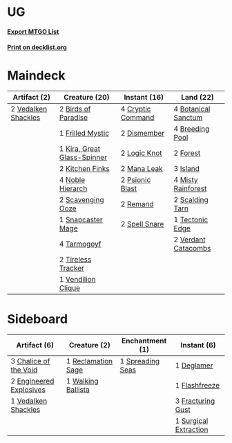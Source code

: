 # UG

#### [Export MTGO List](../collection/UG/UG.txt)
#### [Print on decklist.org](http://decklist.org/?deckmain=2%09Birds%20of%20Paradise%0A4%09Botanical%20Sanctum%0A4%09Breeding%20Pool%0A4%09Cryptic%20Command%0A2%09Dismember%0A2%09Forest%0A1%09Frilled%20Mystic%0A3%09Island%0A1%09Kira,%20Great%20Glass-Spinner%0A2%09Kitchen%20Finks%0A2%09Logic%20Knot%0A2%09Mana%20Leak%0A4%09Misty%20Rainforest%0A4%09Noble%20Hierarch%0A2%09Psionic%20Blast%0A2%09Remand%0A2%09Scalding%20Tarn%0A2%09Scavenging%20Ooze%0A1%09Snapcaster%20Mage%0A2%09Spell%20Snare%0A4%09Tarmogoyf%0A1%09Tectonic%20Edge%0A2%09Tireless%20Tracker%0A2%09Vedalken%20Shackles%0A1%09Vendilion%20Clique%0A2%09Verdant%20Catacombs&deckside=3%09Chalice%20of%20the%20Void%0A1%09Deglamer%0A2%09Engineered%20Explosives%0A1%09Flashfreeze%0A3%09Fracturing%20Gust%0A1%09Reclamation%20Sage%0A1%09Spreading%20Seas%0A1%09Surgical%20Extraction%0A1%09Vedalken%20Shackles%0A1%09Walking%20Ballista)
# Maindeck

|                                        Artifact (2)                                         |                                            Creature (20)                                            |                                        Instant (16)                                        |                                          Land (22)                                           |
|---------------------------------------------------------------------------------------------|-----------------------------------------------------------------------------------------------------|--------------------------------------------------------------------------------------------|----------------------------------------------------------------------------------------------|
|2 [Vedalken Shackles](http://gatherer.wizards.com/Pages/Card/Details.aspx?multiverseid=50120)|2 [Birds of Paradise](http://gatherer.wizards.com/Pages/Card/Details.aspx?multiverseid=129906)       |4 [Cryptic Command](http://gatherer.wizards.com/Pages/Card/Details.aspx?multiverseid=438614)|4 [Botanical Sanctum](http://gatherer.wizards.com/Pages/Card/Details.aspx?multiverseid=417817)|
|                                                                                             |1 [Frilled Mystic](http://gatherer.wizards.com/Pages/Card/Details.aspx?multiverseid=457318)          |2 [Dismember](http://gatherer.wizards.com/Pages/Card/Details.aspx?multiverseid=382182)      |4 [Breeding Pool](http://gatherer.wizards.com/Pages/Card/Details.aspx?multiverseid=97088)     |
|                                                                                             |1 [Kira, Great Glass-Spinner](http://gatherer.wizards.com/Pages/Card/Details.aspx?multiverseid=74445)|2 [Logic Knot](http://gatherer.wizards.com/Pages/Card/Details.aspx?multiverseid=126151)     |2 [Forest](http://gatherer.wizards.com/Pages/Card/Details.aspx?multiverseid=439860)           |
|                                                                                             |2 [Kitchen Finks](http://gatherer.wizards.com/Pages/Card/Details.aspx?multiverseid=370458)           |2 [Mana Leak](http://gatherer.wizards.com/Pages/Card/Details.aspx?multiverseid=45242)       |3 [Island](http://gatherer.wizards.com/Pages/Card/Details.aspx?multiverseid=439857)           |
|                                                                                             |4 [Noble Hierarch](http://gatherer.wizards.com/Pages/Card/Details.aspx?multiverseid=179434)          |2 [Psionic Blast](http://gatherer.wizards.com/Pages/Card/Details.aspx?multiverseid=719)     |4 [Misty Rainforest](http://gatherer.wizards.com/Pages/Card/Details.aspx?multiverseid=405102) |
|                                                                                             |2 [Scavenging Ooze](http://gatherer.wizards.com/Pages/Card/Details.aspx?multiverseid=420783)         |2 [Remand](http://gatherer.wizards.com/Pages/Card/Details.aspx?multiverseid=380255)         |2 [Scalding Tarn](http://gatherer.wizards.com/Pages/Card/Details.aspx?multiverseid=405107)    |
|                                                                                             |1 [Snapcaster Mage](http://gatherer.wizards.com/Pages/Card/Details.aspx?multiverseid=227676)         |2 [Spell Snare](http://gatherer.wizards.com/Pages/Card/Details.aspx?multiverseid=446100)    |1 [Tectonic Edge](http://gatherer.wizards.com/Pages/Card/Details.aspx?multiverseid=389711)    |
|                                                                                             |4 [Tarmogoyf](http://gatherer.wizards.com/Pages/Card/Details.aspx?multiverseid=136142)               |                                                                                            |2 [Verdant Catacombs](http://gatherer.wizards.com/Pages/Card/Details.aspx?multiverseid=405113)|
|                                                                                             |2 [Tireless Tracker](http://gatherer.wizards.com/Pages/Card/Details.aspx?multiverseid=409997)        |                                                                                            |                                                                                              |
|                                                                                             |1 [Vendilion Clique](http://gatherer.wizards.com/Pages/Card/Details.aspx?multiverseid=442065)        |                                                                                            |                                                                                              |


# Sideboard

|                                          Artifact (6)                                           |                                        Creature (2)                                         |                                      Enchantment (1)                                      |                                          Instant (6)                                           |
|-------------------------------------------------------------------------------------------------|---------------------------------------------------------------------------------------------|-------------------------------------------------------------------------------------------|------------------------------------------------------------------------------------------------|
|3 [Chalice of the Void](http://gatherer.wizards.com/Pages/Card/Details.aspx?multiverseid=442211) |1 [Reclamation Sage](http://gatherer.wizards.com/Pages/Card/Details.aspx?multiverseid=389651)|1 [Spreading Seas](http://gatherer.wizards.com/Pages/Card/Details.aspx?multiverseid=190405)|1 [Deglamer](http://gatherer.wizards.com/Pages/Card/Details.aspx?multiverseid=154160)           |
|2 [Engineered Explosives](http://gatherer.wizards.com/Pages/Card/Details.aspx?multiverseid=50139)|1 [Walking Ballista](http://gatherer.wizards.com/Pages/Card/Details.aspx?multiverseid=423848)|                                                                                           |1 [Flashfreeze](http://gatherer.wizards.com/Pages/Card/Details.aspx?multiverseid=129908)        |
|1 [Vedalken Shackles](http://gatherer.wizards.com/Pages/Card/Details.aspx?multiverseid=50120)    |                                                                                             |                                                                                           |3 [Fracturing Gust](http://gatherer.wizards.com/Pages/Card/Details.aspx?multiverseid=146759)    |
|                                                                                                 |                                                                                             |                                                                                           |1 [Surgical Extraction](http://gatherer.wizards.com/Pages/Card/Details.aspx?multiverseid=397706)|

